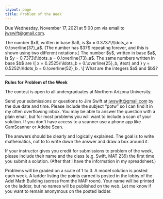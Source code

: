 ```yaml
---
layout: page
title: Problem of the Week
---
```


Due Wednesday, November 17, 2021 at 5:00 pm via email to 
<a href="mailto:jwswift@gmail.com?subject=potw" target="_blank">jwswift@gmail.com</a>.
<p>
The number $x$, written in base $a$, is $x = 0.3737\!\ldots_a = 0.\overline{37}_a$.
(The number has $37$ repeating forever, and this is shown using two different notations.)
The number $y$, written in base $a$, is $y = 0.7373\!\ldots_a = 0.\overline{73}_a$.
The same numbers written in base $b$ are
\[
x = 0.2525\!\ldots_b = 0.\overline{25}_b, \text{ and } y = 0.5252\!\ldots_b = 0.\overline{52}_b .
\]
What are the integers $a$ and $b$?
<p>
<!--
<center>
<img src = "https://naumathstat.github.io/problem-of-the-week/files/images/2021-11-03-init.png" 
style="width:360px;height:42">
</center>
Here is the final position (the goal).
<center>
<img src = "https://naumathstat.github.io/problem-of-the-week/files/images/2021-11-03-final.png" 
style="width:360px;height:42">
</center>
-->
<hr>
<b>Rules for Problem of the Week</b>
<p>
The contest is open to all undergraduates at Northern Arizona University.
<p>
Send your submissions or questions to Jim Swift at
<a href="mailto:jwswift@gmail.com?subject=potw" target="_blank">jwswift@gmail.com</a> by the due date and time.
Please include the subject &ldquo;potw&rdquo; so I can find it in my often overflowing inbox.
You may be able to answer the question with a plain email, but for most problems you will want to 
include a scan of your solution.  If you don't have access to a scanner use a phone app like
CamScanner or Adobe Scan.
<p>The answers should be clearly and logically explained.  The goal is to write mathematics, not to
 to write down the answer and draw a box around it.
<p>
	If your instructor gives you credit for submissions to problem of the week, please include their name
	and the class  (e.g. Swift, MAT 239) the first time you submit a solution.  
(After that I have the information in my spreadsheet.)
</p><p>
	Problems will be graded on a scale of 1 to 3.  A model solution is posted each week.
	A ladder listing the points earned is posted in the lobby of the Adel Math Building 
	(across from the MAP room).  Your name will be printed on the ladder, but no names will be published on the web.
	Let me know if you want to remain anonymous on the posted ladder.
</p>